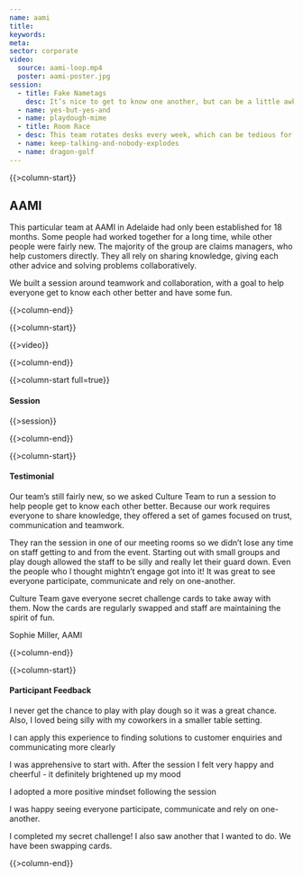 ```yaml
---
name: aami
title:
keywords:
meta:
sector: corporate
video:
  source: aami-loop.mp4
  poster: aami-poster.jpg
session:
  - title: Fake Nametags
    desc: It’s nice to get to know one another, but can be a little awkward when you feel like you should already know someone’s name. In this game, we give participants the opportunity to introduce themselves - or - the fictional character they’ve decided to be today. It’s a lighthearted way to give everyone in the room a name and a voice.
  - name: yes-but-yes-and
  - name: playdough-mime
  - title: Room Race
  - desc: This team rotates desks every week, which can be tedious for some. We created a game to help them turn a boring task into a game to boost their energy and productivity. We turned the room layout into a puzzle and had teams race to put their furniture back into place. We then challenged them to come up with their own way to gamify a mundane task.
  - name: keep-talking-and-nobody-explodes
  - name: dragon-golf
---
```

{{>column-start}}

## AAMI

This particular team at AAMI in Adelaide had only been established for 18 months. Some
people had worked together for a long time, while other people were fairly new. The majority of
the group are claims managers, who help customers directly. They all rely on sharing
knowledge, giving each other advice and solving problems collaboratively.

We built a session around teamwork and collaboration, with a goal to help everyone get to know
each other better and have some fun.

{{>column-end}}

{{>column-start}}

{{>video}}

{{>column-end}}

{{>column-start full=true}}

#### Session

{{>session}}

{{>column-end}}

{{>column-start}}

#### Testimonial

Our team’s still fairly new, so we asked Culture Team to run a session to help
people get to know each other better. Because our work requires everyone to
share knowledge, they offered a set of games focused on trust, communication
and teamwork.

They ran the session in one of our meeting rooms so we didn’t lose any time on
staff getting to and from the event. Starting out with small groups and play
dough allowed the staff to be silly and really let their guard down. Even the
people who I thought mightn’t engage got into it! It was great to see everyone
participate, communicate and rely on one-another.

Culture Team gave everyone secret challenge cards to take away with them.
Now the cards are regularly swapped and staff are maintaining the spirit of fun.

Sophie Miller, AAMI

{{>column-end}}

{{>column-start}}

#### Participant Feedback

I never get the chance to play with play dough so it was a great chance. Also, I loved being silly
with my coworkers in a smaller table setting.

I can apply this experience to finding solutions to customer enquiries and communicating more
clearly

I was apprehensive to start with. After the session I felt very happy and cheerful - it definitely
brightened up my mood

I adopted a more positive mindset following the session

I was happy seeing everyone participate, communicate and rely on one-another.

I completed my secret challenge! I also saw another that I wanted to do. We have been
swapping cards.

{{>column-end}}